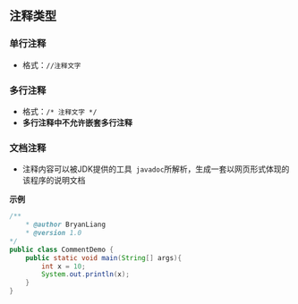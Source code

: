 ## 注释类型

### 单行注释

-   格式：``//注释文字``

### 多行注释

-   格式：`/* 注释文字 */`
-   **多行注释中不允许嵌套多行注释**

### 文档注释

-   注释内容可以被JDK提供的工具` javadoc`所解析，生成一套以网页形式体现的该程序的说明文档

**示例**

```Java
/**
	* @author BryanLiang
	* @version 1.0
*/
public class CommentDemo {
    public static void main(String[] args){
        int x = 10;
        System.out.println(x);
    }
}
```

